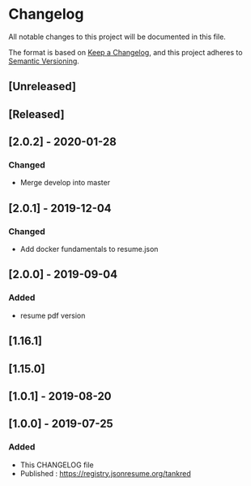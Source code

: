 # Changelog
All notable changes to this project will be documented in this file.

The format is based on [Keep a Changelog](https://keepachangelog.com/en/1.0.0/),
and this project adheres to [Semantic Versioning](https://semver.org/spec/v2.0.0.html).

## [Unreleased]

## [Released]

## [2.0.2] - 2020-01-28
### Changed
- Merge develop into master

## [2.0.1] - 2019-12-04
### Changed
- Add docker fundamentals to resume.json

## [2.0.0] - 2019-09-04
### Added
- resume pdf version

## [1.16.1]

## [1.15.0]

## [1.0.1] - 2019-08-20

## [1.0.0] - 2019-07-25
### Added
- This CHANGELOG file 
- Published : https://registry.jsonresume.org/tankred
